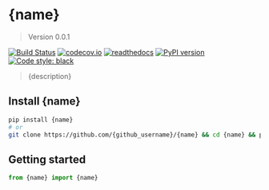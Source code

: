# {name}

> Version 0.0.1

[![Build Status](https://travis-ci.org/{github_username}/{name}.svg?branch=master)](https://travis-ci.org/{github_username}/{name})
[![codecov.io](https://codecov.io/gh/{github_username}/{name}/branch/master/graph/badge.svg)](https://codecov.io/gh/{github_username}/{name})
[![readthedocs](https://readthedocs.org/projects/{name}/badge/?version=latest)](https://{name}.readthedocs.io/en/latest/)
[![PyPI version](https://badge.fury.io/py/{name}.svg)](https://badge.fury.io/py/{name})
[![Code style: black](https://img.shields.io/badge/code%20style-black-000000.svg)](https://github.com/python/black)

> {description}

## Install {name}

```bash
pip install {name}
# or
git clone https://github.com/{github_username}/{name} && cd {name} && python.setup.py install
```

## Getting started

```python
from {name} import {name}
```
